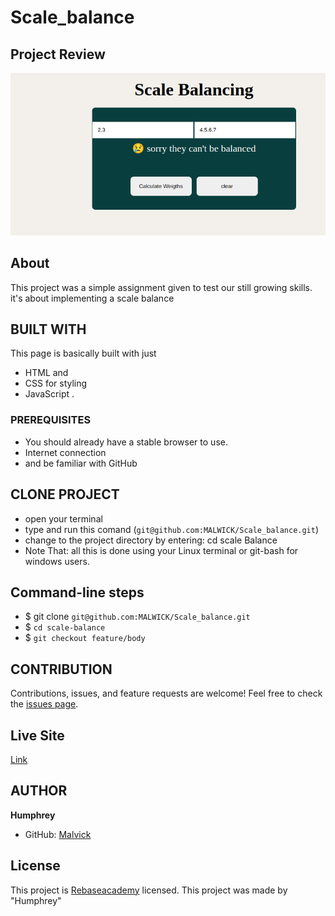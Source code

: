 # Scale_balance

## Project Review
![home page](asset/images/overview.png)

## About
This project was a simple assignment given to test our still growing skills. it's about implementing a scale balance

## BUILT WITH
This page is basically built with just
* HTML and
* CSS for styling
* JavaScript .

### PREREQUISITES
* You should already have a stable browser to use.
* Internet connection
* and be familiar with GitHub

## CLONE PROJECT
* open your terminal
* type and run this comand (`git@github.com:MALWICK/Scale_balance.git`)
* change to the project directory by entering: cd scale Balance
* Note That: all this is done using your Linux terminal or git-bash for windows users.

## Command-line steps

- $ git clone `git@github.com:MALWICK/Scale_balance.git`
- $ `cd scale-balance`
- $ `git checkout feature/body`

## CONTRIBUTION
Contributions, issues, and feature requests are welcome!
Feel free to check the [issues page](git@github.com:MALWICK/Scale_balance.git).

## Live Site

[Link](https://rashjredmund.github.io/cv-template/)

## AUTHOR
**Humphrey**
- GitHub: [Malvick](git@github.com:MALWICK/Scale_balance.git)

## License
This project is [Rebaseacademy](./LICENSE) licensed. This project was made by "Humphrey"